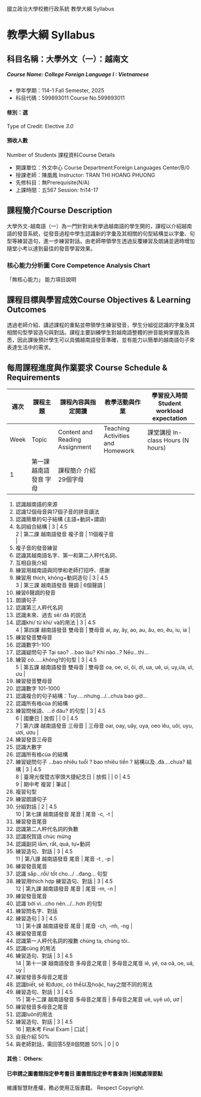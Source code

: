 國立政治大學校務行政系統 教學大綱 Syllabus
# 教學大綱 Syllabus
##  科目名稱：大學外文（一）：越南文
#####  Course Name: College Foreign Language I : Vietnamese
  * 學年學期：114-1 Fall Semester, 2025 
  * 科目代碼：599893011 Course No.599893011
#### 修別：選
Type of Credit: Elective 
_3.0_
#### 預收人數
Number of Students
課程資料Course Details
  * 開課單位：外文中心 Course Department:Foreign Languages Center/B/0 
  * 授課老師：陳凰鳳 Instructor: TRAN THI HOANG PHUONG 
  * 先修科目：無Prerequisite(N/A)
  * 上課時間：五567 Session: fri14-17
##  課程簡介Course Description
大學外文-越南語（一）為一門針對尚未學過越南語的學生開的，課程以介紹越南語的發音系統，從發音過程中學生認識新的字彙及其相關的句型結構並以字彙、句型等練習造句，進一步練習對話。由老師帶領學生透過反覆練習及朗誦並適時增加隨堂小考以達到最佳的發音學習效果。
###  核心能力分析圖 Core Competence Analysis Chart
「無核心能力」 
能力項目說明
##  課程目標與學習成效Course Objectives & Learning Outcomes 
透過老師介紹、講述課程的重點並帶領學生練習發音，學生分組從認識的字彙及其相關句型學習造句與對話。課程主要訓練學生對越南語整體的拚音能夠掌握及熟悉，因此課後預計學生可以具備越南語發音準確，並有能力以簡單的越南語句子來表達生活中的需求。
##  每周課程進度與作業要求 Course Schedule & Requirements
|  週次 |  課程主題 |  課程內容與指定閱讀 |  教學活動與作業 |  學習投入時間 Student workload expectation  
---|---|---|---|---  
Week |  Topic |  Content and Reading Assignment |  Teaching Activities and Homework |  課堂講授 In-class Hours (N hours) |  課程前後 Out-of-class Hours (Nx1.5 hours)  
1 |  第一課 越南語發音 字母 |  課程簡介 介紹29個字母 | 
  1. 認識越南語的來源
  2. 認識12個母音與17個子音的拼音讀法
  3. 認識簡單的句子結構
(主語+動詞+謂語)
  1. 名詞組合結構
|  3 |  4.5  
2 |  第二課  越南語發音 複子音 |  11個複子音  
| 
  1. 複子音的發音練習
  2. 認識其越南語名字、第一和第二人秤代名詞、
  3. 互相自我介紹
  4. 練習用越南語與同學和老師打招呼、感謝
  5. 練習用 thích, không+動詞造句
|  3 |  4.5  
3 |  第三課  越南語發音 聲調 |  6個聲調 | 
  1. 練習6聲調的發音
  2. 朗讀句子
  3. 認識第三人秤代名詞
  4. 認識未來、過去 sẽ/ đã 的說法
  5. 認識khi/ từ khi/ và的用法
|  3 |  4.5  
4 |  第四課  越南語發音 雙母音 |  雙母音 ai, ay, ây, ao, au, âu, eo, êu, iu, ia | 
  1. 練習發音雙母音
  2. 認識數字1-100
  1. 認識疑問句子 Tại sao? ...bao lâu? Khi nào...?
Nếu...thì...
  1. 練習 có......không?的句型
|  3 |  4.5  
5 |  第五課  越南語發音 雙母音 |  雙母音 oa, oe, oi, ôi, ơi, ua, uê, ui, uy,ưa, ưi, ưu | 
  1. 練習發音雙母音
  2. 認識數字 101-1000
  1. 認識複合的句子結構：Tuy.....nhưng.../...chưa bao giờ...
  1. 認識所有格của 的結構
  2. 練習問候語、...ở đâu? 的句型
|  3 |  4.5  
6 |  國慶日 |  放假 |  |  0 |  4.5  
7 |  第六課  越南語發音 三母音 |  三母音 oai, oay, uây, uya, oeo iêu, uôi, uyu, ươi, ươu | 
  1. 練習發音三母音
  2. 認識大數字
  1. 認識所有格của 的結構
  1. 練習疑問句子 ...bao nhiêu tuổi ? bao nhiêu tiền ? 結構以及..đã....chưa? 結構
|  3 |  4.5  
8 |  臺灣光復暨古寧頭大捷紀念日 |  放假 |  |  0 |  4.5  
9 |  期中考 複習 |  筆試 | 
  1. 複習句型
  2. 練習朗讀句子
  3. 分組對話
|  2 |  4.5  
10 |  第七課 越南語發音 尾音 |  尾音 -c, -t | 
  1. 練習發音尾音
  2. 認識第二人秤代名詞的負數 
  3. 認識祝賀語 chúc mừng
  4. 認識副詞 lắm, rất, quá, tự+動詞
  5. 練習造句、對話
|  3 |  4.5  
11 |  第八課 越南語發音 尾音 |  尾音 -t , -p | 
  1. 練習發音尾音
  2. 認識 sắp...rồi/ tốt cho.../ ..đang... 句型
  3. 練習用thích hợp
練習造句、對話 |  3 |  4.5  
12 |  第九課 越南語發音 尾音 |  尾音 -m, -n | 
  1. 練習發音尾音
  2. 認識 bởi vì...cho nên.../...hơn 的句型
  3. 練習問名字、對話
  4. 練習造句
|  3 |  4.5  
13 |  第十課 越南語發音 尾音 |  尾音 -ch, -nh, -ng | 
  1. 練習發音尾音
  2. 認識第一人秤代名詞的複數 chúng ta, chúng tôi..
  3. 認識cùng 的用法
  4. 練習造句、對話
|  3 |  4.5  
14 |  第十一課 越南語發音 多母音之尾音 |  多母音之尾音 iê, yê, oa oă, oe, uâ, uy | 
  1. 練習發音多母音之尾音
  2. 認識biết, sẽ 和được, có thể以及hoặc, hay之間不同的用法
  3. 練習造句、對話
|  3 |  4.5  
15 |  第十二課 越南語發音 多母音之尾音 |  多母音之尾音 uê, uyê uô, ươ | 
  1. 練習發音多母音之尾音
  2. 認識luôn的用法
  3. 練習造句、對話
|  3 |  4.5  
16 |  期末考 Final Exam |  口試 | 
  1. 自我介紹 50%
  2. 與老師對話，需回答5至8個問題 50%
|  0 |  0  
####  其他： Others:
####  已申請之圖書館指定參考書目  圖書館指定參考書查詢 |相關處理要點
維護智慧財產權，務必使用正版書籍。 Respect Copyright.